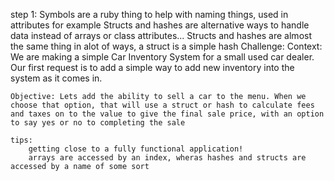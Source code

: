 step 1:
   Symbols are a ruby thing to help with naming things, used in attributes for example
   Structs and hashes are alternative ways to handle data instead of arrays or class attributes... Structs and hashes are almost the same thing in alot of ways, a struct is a simple hash
Challenge: 
    Context: We are making a simple Car Inventory System for a small used car dealer. Our first request is to add a simple way to add new inventory into the system as it comes in.

    Objective: Lets add the ability to sell a car to the menu. When we choose that option, that will use a struct or hash to calculate fees and taxes on to the value to give the final sale price, with an option to say yes or no to completing the sale

    tips:
        getting close to a fully functional application! 
        arrays are accessed by an index, wheras hashes and structs are accessed by a name of some sort
